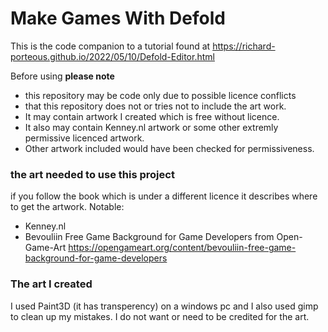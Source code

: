# Make Games With Defold
This is the code companion to a tutorial found at https://richard-porteous.github.io/2022/05/10/Defold-Editor.html

Before using **please note** 
+ this repository may be code only due to possible licence conflicts
+ that this repository does not or tries not to include the art work.
+ It may contain artwork I created which is free without licence.
+ It also may contain Kenney.nl artwork or some other extremly permissive licenced artwork.
+ Other artwork included would have been checked for permissiveness.

### the art needed to use this project
if you follow the book which is under a different licence it describes where to get the artwork.
Notable:
+ Kenney.nl 
+ Bevouliin Free Game Background for Game Developers from Open-Game-Art https://opengameart.org/content/bevouliin-free-game-background-for-game-developers

### The art I created
I used Paint3D (it has transperency) on a windows pc and I also used gimp to clean up my mistakes.
I do not want or need to be credited for the art.
